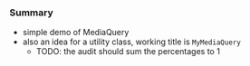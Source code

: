 
### Summary

* simple demo of MediaQuery
* also an idea for a utility class, working title is `MyMediaQuery`
    - TODO: the audit should sum the percentages to 1
